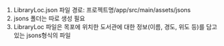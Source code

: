 1. LibraryLoc.json 파일 경로: 프로젝트명/app/src/main/assets/jsons
2. jsons 폴더는 따로 생성 필요
3. LibraryLoc 파일은 목포에 위치한 도서관에 대한 정보(이름, 경도, 위도 등)를 담고있는 jsons형식의 파일
